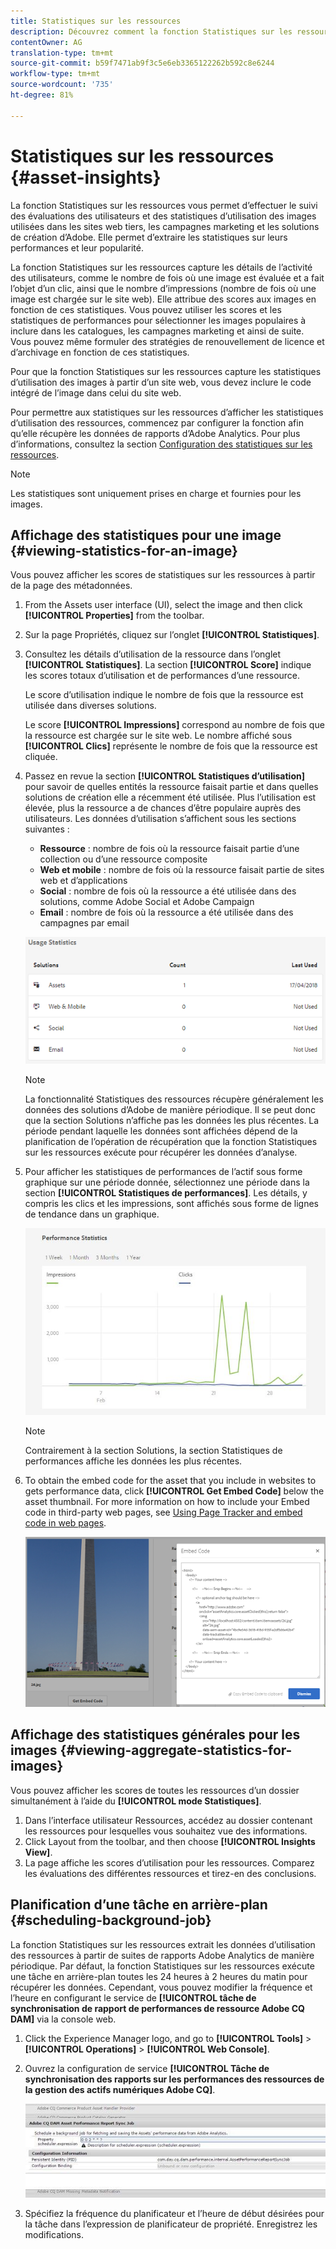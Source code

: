 ```yaml
---
title: Statistiques sur les ressources
description: Découvrez comment la fonction Statistiques sur les ressources permet d’effectuer le suivi des évaluations des utilisateurs et des statistiques d’utilisation des images utilisées dans les sites web tiers, les campagnes marketing et les solutions de création d’Adobe.
contentOwner: AG
translation-type: tm+mt
source-git-commit: b59f7471ab9f3c5e6eb3365122262b592c8e6244
workflow-type: tm+mt
source-wordcount: '735'
ht-degree: 81%

---
```



# Statistiques sur les ressources {#asset-insights}

La fonction Statistiques sur les ressources vous permet d’effectuer le suivi des évaluations des utilisateurs et des statistiques d’utilisation des images utilisées dans les sites web tiers, les campagnes marketing et les solutions de création d’Adobe. Elle permet d’extraire les statistiques sur leurs performances et leur popularité.

La fonction Statistiques sur les ressources capture les détails de l’activité des utilisateurs, comme le nombre de fois où une image est évaluée et a fait l’objet d’un clic, ainsi que le nombre d’impressions (nombre de fois où une image est chargée sur le site web). Elle attribue des scores aux images en fonction de ces statistiques. Vous pouvez utiliser les scores et les statistiques de performances pour sélectionner les images populaires à inclure dans les catalogues, les campagnes marketing et ainsi de suite. Vous pouvez même formuler des stratégies de renouvellement de licence et d’archivage en fonction de ces statistiques.

Pour que la fonction Statistiques sur les ressources capture les statistiques d’utilisation des images à partir d’un site web, vous devez inclure le code intégré de l’image dans celui du site web.

Pour permettre aux statistiques sur les ressources d’afficher les statistiques d’utilisation des ressources, commencez par configurer la fonction afin qu’elle récupère les données de rapports d’Adobe Analytics. Pour plus d’informations, consultez la section [Configuration des statistiques sur les ressources](/help/assets/touch-ui-configuring-asset-insights.md).

>[!NOTE]
>
>Les statistiques sont uniquement prises en charge et fournies pour les images.

## Affichage des statistiques pour une image {#viewing-statistics-for-an-image}

Vous pouvez afficher les scores de statistiques sur les ressources à partir de la page des métadonnées.

1. From the Assets user interface (UI), select the image and then click **[!UICONTROL Properties]** from the toolbar.
1. Sur la page Propriétés, cliquez sur l’onglet **[!UICONTROL Statistiques]**.
1. Consultez les détails d’utilisation de la ressource dans l’onglet **[!UICONTROL Statistiques]**. La section **[!UICONTROL Score]** indique les scores totaux d’utilisation et de performances d’une ressource.

   Le score d’utilisation indique le nombre de fois que la ressource est utilisée dans diverses solutions.

   Le score **[!UICONTROL Impressions]** correspond au nombre de fois que la ressource est chargée sur le site web. Le nombre affiché sous **[!UICONTROL Clics]** représente le nombre de fois que la ressource est cliquée.

1. Passez en revue la section **[!UICONTROL Statistiques d’utilisation]** pour savoir de quelles entités la ressource faisait partie et dans quelles solutions de création elle a récemment été utilisée. Plus l’utilisation est élevée, plus la ressource a de chances d’être populaire auprès des utilisateurs. Les données d’utilisation s’affichent sous les sections suivantes :

   * **Ressource** : nombre de fois où la ressource faisait partie d’une collection ou d’une ressource composite
   * **Web et mobile** : nombre de fois où la ressource faisait partie de sites web et d’applications
   * **Social** : nombre de fois où la ressource a été utilisée dans des solutions, comme Adobe Social et Adobe Campaign
   * **Email** : nombre de fois où la ressource a été utilisée dans des campagnes par email

   ![usage_statistics](assets/usage_statistics.png)

   >[!NOTE]
   >
   >La fonctionnalité Statistiques des ressources récupère généralement les données des solutions d’Adobe de manière périodique. Il se peut donc que la section Solutions n’affiche pas les données les plus récentes. La période pendant laquelle les données sont affichées dépend de la planification de l’opération de récupération que la fonction Statistiques sur les ressources exécute pour récupérer les données d’analyse.

1. Pour afficher les statistiques de performances de l’actif sous forme graphique sur une période donnée, sélectionnez une période dans la section **[!UICONTROL Statistiques de performances]**. Les détails, y compris les clics et les impressions, sont affichés sous forme de lignes de tendance dans un graphique.

   ![chlimage_1-3](assets/chlimage_1-3.jpeg)

   >[!NOTE]
   >
   >Contrairement à la section Solutions, la section Statistiques de performances affiche les données les plus récentes.

1. To obtain the embed code for the asset that you include in websites to gets performance data, click **[!UICONTROL Get Embed Code]** below the asset thumbnail. For more information on how to include your Embed code in third-party web pages, see [Using Page Tracker and embed code in web pages](/help/assets/touch-ui-using-page-tracker.md).

   ![chlimage_1-98](assets/chlimage_1-303.png)

## Affichage des statistiques générales pour les images {#viewing-aggregate-statistics-for-images}

Vous pouvez afficher les scores de toutes les ressources d’un dossier simultanément à l’aide du **[!UICONTROL mode Statistiques]**.

1. Dans l’interface utilisateur Ressources, accédez au dossier contenant les ressources pour lesquelles vous souhaitez vue des informations.
1. Click Layout from the toolbar, and then choose **[!UICONTROL Insights View]**.
1. La page affiche les scores d’utilisation pour les ressources. Comparez les évaluations des différentes ressources et tirez-en des conclusions.

## Planification d’une tâche en arrière-plan {#scheduling-background-job}

La fonction Statistiques sur les ressources extrait les données d’utilisation des ressources à partir de suites de rapports Adobe Analytics de manière périodique. Par défaut, la fonction Statistiques sur les ressources exécute une tâche en arrière-plan toutes les 24 heures à 2 heures du matin pour récupérer les données. Cependant, vous pouvez modifier la fréquence et l’heure en configurant le service de **[!UICONTROL tâche de synchronisation de rapport de performances de ressource Adobe CQ DAM]** via la console web.

1. Click the Experience Manager logo, and go to **[!UICONTROL Tools]** > **[!UICONTROL Operations]** > **[!UICONTROL Web Console]**.
1. Ouvrez la configuration de service **[!UICONTROL Tâche de synchronisation des rapports sur les performances des ressources de la gestion des actifs numériques Adobe CQ]**.

   ![chlimage_1-99](assets/chlimage_1-304.png)

1. Spécifiez la fréquence du planificateur et l’heure de début désirées pour la tâche dans l’expression de planificateur de propriété. Enregistrez les modifications.
